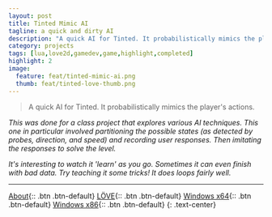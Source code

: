 ```yaml
---
layout: post
title: Tinted Mimic AI
tagline: a quick and dirty AI
description: "A quick AI for Tinted. It probabilistically mimics the player's actions."
category: projects
tags: [lua,love2d,gamedev,game,highlight,completed]
highlight: 2
image:
  feature: feat/tinted-mimic-ai.png
  thumb: feat/tinted-love-thumb.png
---
```


> A quick AI for Tinted. It probabilistically mimics the player's actions.

*This was done for a class project that explores various AI techniques. This one in particular involved partitioning the possible states (as detected by probes, direction, and speed) and recording user responses. Then imitating the responses to solve the level.*

*It's interesting to watch it 'learn' as you go. Sometimes it can even finish with bad data. Try teaching it some tricks! It does loops fairly well.*

---
[About](/blog/devlog/tinted-ai/){:: .btn .btn-default}
[LÖVE](/dl/tinted-mimic-ai/latest.love){:: .btn .btn-default}
[Windows x64](/dl/tinted-mimic-ai/latest.x64.zip){:: .btn .btn-default}
[Windows x86](/dl/tinted-mimic-ai/latest.x86.zip){:: .btn .btn-default}
{: .text-center}

